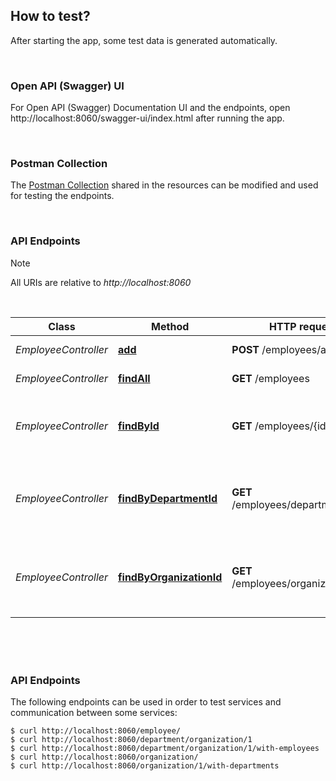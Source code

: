 ## How to test?

After starting the app, some test data is generated automatically.

<br/>

### Open API (Swagger) UI

For Open API (Swagger) Documentation UI and the endpoints, open http://localhost:8060/swagger-ui/index.html after running the app.

<br/>

### Postman Collection

The [Postman Collection](postman/employee_management.postman_collection.json) shared in the resources can be modified and used
for testing the endpoints.

<br/>

### API Endpoints

> [!NOTE]
> All URIs are relative to *http://localhost:8060*


<br/>

| Class              | Method                                                                | HTTP request                        | Description                                             |
|--------------------|-----------------------------------------------------------------------|-------------------------------------|---------------------------------------------------------|
| *EmployeeController* | [**add**](http://localhost:8060/employees/)                           | **POST** /employees/addFunds        | Adds a new employee                                     |
| *EmployeeController* | [**findAll**](http://localhost:8060/employees)                        | **GET** /employees                  | Retrieves all employees                                 |
| *EmployeeController* | [**findById**](http://localhost:8060/employees/{id})                  | **GET** /employees/{id}             | Retrieves a single employee by the given id             |
| *EmployeeController* | [**findByDepartmentId**](http://localhost:8060/employees/departments/{id})       | **GET** /employees/departments/{id} | Retrieves a single employee by the given department id   |
| *EmployeeController* | [**findByOrganizationId**](http://localhost:8060/employees/organizations/{id})       | **GET** /employees/organizations/{id} | Retrieves a single employee by the given organization id   |

<br/>
<br/>










<br/>


### API Endpoints

The following endpoints can be used in order to test services and communication between some services:

```
$ curl http://localhost:8060/employee/
$ curl http://localhost:8060/department/organization/1
$ curl http://localhost:8060/department/organization/1/with-employees
$ curl http://localhost:8060/organization/
$ curl http://localhost:8060/organization/1/with-departments
```

<br/>



